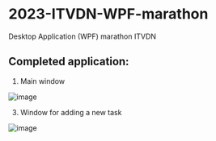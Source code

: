 # 2023-ITVDN-WPF-marathon
Desktop Application (WPF) marathon ITVDN

## Completed application:
1. Main window
   
 ![image](https://github.com/FiLoffs/2023-ITVDN-WPF-marathon/assets/18027212/93d54377-3388-4b5b-ba27-03864899e065)

3. Window for adding a new task
   
 ![image](https://github.com/FiLoffs/2023-ITVDN-WPF-marathon/assets/18027212/311f148e-b627-436a-83de-84d3ec515fda)

